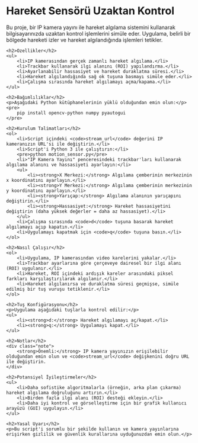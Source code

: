 <!DOCTYPE html>
<html lang="tr">
<head>
    <meta charset="UTF-8">
    <meta name="viewport" content="width=device-width, initial-scale=1.0">

</head>
<body>
    <h1>Hareket Sensörü Uzaktan Kontrol</h1>
    <p>Bu proje, bir IP kamera yayını ile hareket algılama sistemini kullanarak bilgisayarınızda uzaktan kontrol işlemlerini simüle eder. Uygulama, belirli bir bölgede hareketi izler ve hareket algılandığında işlemleri tetikler.</p>

    <h2>Özellikler</h2>
    <ul>
        <li>IP kamerasından gerçek zamanlı hareket algılama.</li>
        <li>Trackbar kullanarak ilgi alanını (ROI) yapılandırma.</li>
        <li>Ayarlanabilir hassasiyet ve hareket duraklatma süresi.</li>
        <li>Hareket algılandığında sağ ok tuşuna basmayı simüle eder.</li>
        <li>Çalışma sırasında hareket algılamayı açma/kapama.</li>
    </ul>

    <h2>Bağımlılıklar</h2>
    <p>Aşağıdaki Python kütüphanelerinin yüklü olduğundan emin olun:</p>
    <pre>
        pip install opencv-python numpy pyautogui
    </pre>

    <h2>Kurulum Talimatları</h2>
    <ol>
        <li>Script içindeki <code>stream_url</code> değerini IP kameranızın URL'si ile değiştirin.</li>
        <li>Script'i Python 3 ile çalıştırın:</li>
        <pre>python motion_sensor.py</pre>
        <li>"IP Kamera Yayını" penceresindeki trackbar'ları kullanarak algılama alanını ve hassasiyeti ayarlayın:</li>
        <ul>
            <li><strong>X Merkezi:</strong> Algılama çemberinin merkezinin x koordinatını ayarlayın.</li>
            <li><strong>Y Merkezi:</strong> Algılama çemberinin merkezinin y koordinatını ayarlayın.</li>
            <li><strong>Yarıçap:</strong> Algılama alanının yarıçapını değiştirin.</li>
            <li><strong>Hassasiyet:</strong> Hareket hassasiyetini değiştirin (daha yüksek değerler = daha az hassasiyet).</li>
        </ul>
        <li>Çalışma sırasında <code>d</code> tuşuna basarak hareket algılamayı açıp kapatın.</li>
        <li>Uygulamayı kapatmak için <code>q</code> tuşuna basın.</li>
    </ol>

    <h2>Nasıl Çalışır</h2>
    <ol>
        <li>Uygulama, IP kamerasından video karelerini yakalar.</li>
        <li>Trackbar ayarlarına göre çerçeveye dairesel bir ilgi alanı (ROI) uygulanır.</li>
        <li>Hareket, ROI içindeki ardışık kareler arasındaki piksel farkları karşılaştırılarak algılanır.</li>
        <li>Hareket algılanırsa ve duraklatma süresi geçmişse, simüle edilmiş bir tuş vuruşu tetiklenir.</li>
    </ol>

    <h2>Tuş Konfigürasyonu</h2>
    <p>Uygulama aşağıdaki tuşlarla kontrol edilir:</p>
    <ul>
        <li><strong>d:</strong> Hareket algılamayı aç/kapat.</li>
        <li><strong>q:</strong> Uygulamayı kapat.</li>
    </ul>

    <h2>Notlar</h2>
    <div class="note">
        <strong>Önemli:</strong> IP kamera yayınızın erişilebilir olduğundan emin olun ve <code>stream_url</code> değişkenini doğru URL ile değiştirin.
    </div>

    <h2>Potansiyel İyileştirmeler</h2>
    <ul>
        <li>Daha sofistike algoritmalarla (örneğin, arka plan çıkarma) hareket algılama doğruluğunu artırın.</li>
        <li>Birden fazla ilgi alanı (ROI) desteği ekleyin.</li>
        <li>Daha iyi kontrol ve görselleştirme için bir grafik kullanıcı arayüzü (GUI) uygulayın.</li>
    </ul>

    <h2>Yasal Uyarı</h2>
    <p>Bu script'i sorumlu bir şekilde kullanın ve kamera yayınlarına erişirken gizlilik ve güvenlik kurallarına uyduğunuzdan emin olun.</p>
</body>
</html>
